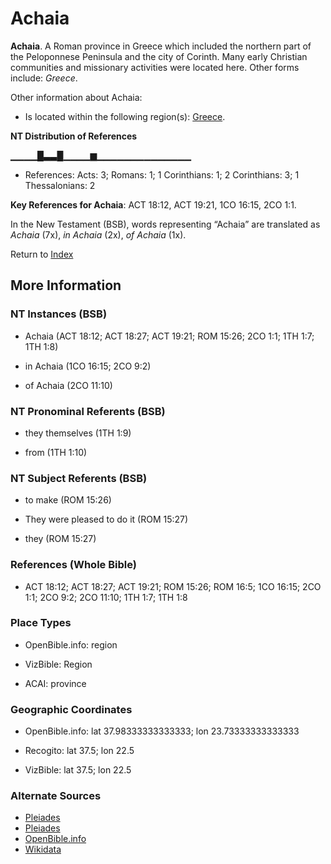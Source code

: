 # Achaia
**Achaia**. 
A Roman province in Greece which included the northern part of the Peloponnese Peninsula and the city of Corinth. Many early Christian communities and missionary activities were located here. 
Other forms include: 
*Greece*. 




Other information about Achaia:


* Is located within the following region(s): 
[Greece](Greece.md). 


**NT Distribution of References**

▁▁▁▁█▃▃█▁▁▁▁▆▁▁▁▁▁▁▁▁▁▁▁▁▁▁
* References: Acts: 3; Romans: 1; 1 Corinthians: 1; 2 Corinthians: 3; 1 Thessalonians: 2



**Key References for Achaia**: 
ACT 18:12, ACT 19:21, 1CO 16:15, 2CO 1:1. 




In the New Testament (BSB), words representing “Achaia” are translated as 
*Achaia* (7x), *in Achaia* (2x), *of Achaia* (1x). 


Return to [Index](00-Index.md)

## More Information

### NT Instances (BSB)

* Achaia (ACT 18:12; ACT 18:27; ACT 19:21; ROM 15:26; 2CO 1:1; 1TH 1:7; 1TH 1:8)

* in Achaia (1CO 16:15; 2CO 9:2)

* of Achaia (2CO 11:10)



### NT Pronominal Referents (BSB)

* they themselves (1TH 1:9)

* from (1TH 1:10)



### NT Subject Referents (BSB)

* to make (ROM 15:26)

* They were pleased to do it (ROM 15:27)

* they (ROM 15:27)



### References (Whole Bible)

* ACT 18:12; ACT 18:27; ACT 19:21; ROM 15:26; ROM 16:5; 1CO 16:15; 2CO 1:1; 2CO 9:2; 2CO 11:10; 1TH 1:7; 1TH 1:8


### Place Types

* OpenBible.info: region

* VizBible: Region

* ACAI: province



### Geographic Coordinates

* OpenBible.info: lat 37.98333333333333; lon 23.73333333333333

* Recogito: lat 37.5; lon 22.5

* VizBible: lat 37.5; lon 22.5



### Alternate Sources

* [Pleiades](https://pleiades.stoa.org/places/981502)
* [Pleiades](http://pleiades.stoa.org/places/981502)
* [OpenBible.info](https://www.openbible.info/geo/ancient/aef4242)
* [Wikidata](http://www.wikidata.org/entity/Q204772)



